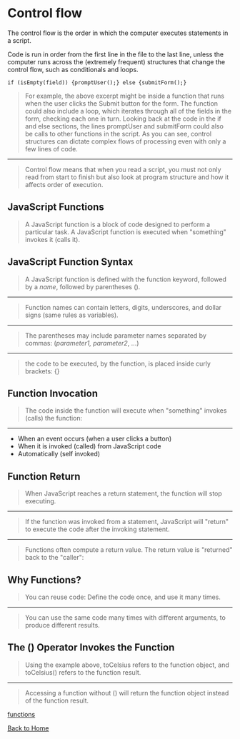 # Control flow
The control flow is the order in which the computer executes statements in a script.

Code is run in order from the first line in the file to the last line, unless the computer runs across the (extremely frequent) structures that change the control flow, such as conditionals and loops.

`if (isEmpty(field)) {promptUser();} else {submitForm();}`

>For example, the above excerpt might be inside a function that runs when the user clicks the Submit button for the form. The function could also include a loop, which iterates through all of the fields in the form, checking each one in turn. Looking back at the code in the if and else sections, the lines promptUser and submitForm could also be calls to other functions in the script. As you can see, control structures can dictate complex flows of processing even with only a few lines of code.
---
>Control flow means that when you read a script, you must not only read from start to finish but also look at program structure and how it affects order of execution.

## JavaScript Functions

>A JavaScript function is a block of code designed to perform a particular task.
A JavaScript function is executed when "something" invokes it (calls it).

## JavaScript Function Syntax

>A JavaScript function is defined with the function keyword, followed by a *name*, followed by parentheses ().
---
>Function names can contain letters, digits, underscores, and dollar signs (same rules as variables).
---
>The parentheses may include parameter names separated by commas:
(*parameter1, parameter2*, ...)
---
>the code to be executed, by the function, is placed inside curly brackets: {}

## Function Invocation

>The code inside the function will execute when "something" invokes (calls) the function:
---

- When an event occurs (when a user clicks a button)
- When it is invoked (called) from JavaScript code
- Automatically (self invoked)

## Function Return

> When JavaScript reaches a return statement, the function will stop executing.
---
> If the function was invoked from a statement, JavaScript will "return" to execute the code after the invoking statement.
---
> Functions often compute a return value. The return value is "returned" back to the "caller":

## Why Functions?

>You can reuse code: Define the code once, and use it many times.
---
>You can use the same code many times with different arguments, to produce different results.

## The () Operator Invokes the Function

>Using the example above, toCelsius refers to the function object, and toCelsius() refers to the function result.
---
>Accessing a function without () will return the function object instead of the function result.

[functions](images/functions.jpg)


[Back to Home](../README.md) 
